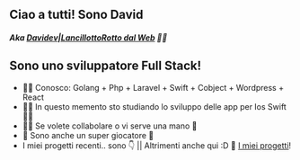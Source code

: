 <!--
**ILDaviz/ILDaviz** is a ✨ _special_ ✨ repository because its `README.md` (this file) appears on your GitHub profile.

Here are some ideas to get you started:

- 🔭 I’m currently working on ...
- 🌱 I’m currently learning ...
- 👯 I’m looking to collaborate on ...
- 🤔 I’m looking for help with ...
- 💬 Ask me about ...
- 📫 How to reach me: ...
- 😄 Pronouns: ...
- ⚡ Fun fact: ...
-->


## Ciao a tutti! Sono David
##### Aka [Davidev|LancillottoRotto dal Web](http://www.davidev.it/) 💖👋

## Sono uno sviluppatore Full Stack!
- 👨‍💻 Conosco: Golang + Php + Laravel + Swift + Cobject + Wordpress + React
- 👨‍🏫 In questo memento sto studiando lo sviluppo delle app per Ios Swift 💖🦀
- 🤔👯 Se volete collabolare o vi serve una mano 🙌
- 👾 Sono anche un super giocatore 🤣
- I miei progetti recenti.. sono 👇 || Altrimenti anche qui :D 🤜 [I miei progetti](http://www.davidev.it/portfolio)!
